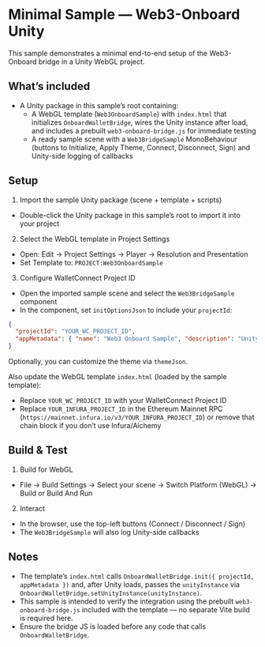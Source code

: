 # Minimal Sample — Web3-Onboard Unity

This sample demonstrates a minimal end-to-end setup of the Web3-Onboard bridge in a Unity WebGL project.

## What’s included
- A Unity package in this sample’s root containing:
  - A WebGL template (`Web3OnboardSample`) with `index.html` that initializes `OnboardWalletBridge`, wires the Unity instance after load, and includes a prebuilt `web3-onboard-bridge.js` for immediate testing
  - A ready sample scene with a `Web3BridgeSample` MonoBehaviour (buttons to Initialize, Apply Theme, Connect, Disconnect, Sign) and Unity-side logging of callbacks

## Setup
1) Import the sample Unity package (scene + template + scripts)
- Double-click the Unity package in this sample’s root to import it into your project

2) Select the WebGL template in Project Settings
- Open: Edit → Project Settings → Player → Resolution and Presentation
- Set Template to: `PROJECT:Web3OnboardSample`

3) Configure WalletConnect Project ID
- Open the imported sample scene and select the `Web3BridgeSample` component
- In the component, set `initOptionsJson` to include your `projectId`:
```json
{
  "projectId": "YOUR_WC_PROJECT_ID",
  "appMetadata": { "name": "Web3 Onboard Sample", "description": "Unity WebGL Dapp" }
}
```

Optionally, you can customize the theme via `themeJson`.

Also update the WebGL template `index.html` (loaded by the sample template):
- Replace `YOUR_WC_PROJECT_ID` with your WalletConnect Project ID
- Replace `YOUR_INFURA_PROJECT_ID` in the Ethereum Mainnet RPC (`https://mainnet.infura.io/v3/YOUR_INFURA_PROJECT_ID`) or remove that chain block if you don’t use Infura/Alchemy

## Build & Test
1) Build for WebGL
- File → Build Settings → Select your scene → Switch Platform (WebGL) → Build or Build And Run

2) Interact
- In the browser, use the top-left buttons (Connect / Disconnect / Sign)
- The `Web3BridgeSample` will also log Unity-side callbacks

## Notes
- The template’s `index.html` calls `OnboardWalletBridge.init({ projectId, appMetadata })` and, after Unity loads, passes the `unityInstance` via `OnboardWalletBridge.setUnityInstance(unityInstance)`.
- This sample is intended to verify the integration using the prebuilt `web3-onboard-bridge.js` included with the template — no separate Vite build is required here.
- Ensure the bridge JS is loaded before any code that calls `OnboardWalletBridge`.
